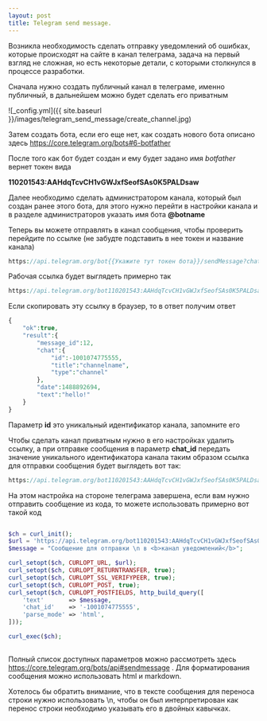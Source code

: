 ```yaml
---
layout: post
title: Telegram send message.
---
```



Возникла необходимость сделать отправку уведомлений об ошибках, которые происходят на сайте в канал телеграма, задача на первый взгляд не сложная, но есть некоторые детали, с которыми столкнулся в процессе разработки.

Сначала нужно создать публичный канал в телеграме, именно публичный, в дальнейшем можно будет сделать его приватным

![_config.yml]({{ site.baseurl }}/images/telegram_send_message/create_channel.jpg)

Затем создать бота, если его еще нет, как создать нового бота описано здесь <https://core.telegram.org/bots#6-botfather>

После того как бот будет создан и ему будет задано имя *botfather* вернет токен вида 

**110201543:AAHdqTcvCH1vGWJxfSeofSAs0K5PALDsaw**

Далее необходимо сделать администратором канала, который был создан ранее этого бота, для этого нужно перейти в настройки канала и в разделе администраторов указать имя бота **@botname**

Теперь вы можете отправлять в канал сообщения, чтобы проверить перейдите по ссылке (не забудте подставить в нее токен и название канала)
```php
https://api.telegram.org/bot{{Укажите тут токен бота}}/sendMessage?chat_id={{Укажите название канала}}&text=hello!
```
Рабочая ссылка будет выглядеть примерно так
```php
https://api.telegram.org/bot110201543:AAHdqTcvCH1vGWJxfSeofSAs0K5PALDsaw/sendMessage?chat_id=@channelname&text=hello!
```
Если скопировать эту ссылку в браузер, то в ответ получим ответ 
```php
{
    "ok":true,
    "result":{
        "message_id":12,
        "chat":{
            "id":-1001074775555,
            "title":"channelname",
            "type":"channel"
        },
        "date":1488892694,
        "text":"hello!"
    }
}
```
Параметр  **id** это уникальный идентификатор канала, запомните его

Чтобы сделать канал приватным нужно в его настройках удалить ссылку, а при отправке сообщения в параметр **chat_id** передать значение уникального идентификатора канала 
таким образом ссылка для отправки сообщения будет выглядеть вот так:
```php
https://api.telegram.org/bot110201543:AAHdqTcvCH1vGWJxfSeofSAs0K5PALDsaw/sendMessage?chat_id=-1001074775555&text=hello!
```
На этом настройка на стороне телеграма завершена, если вам нужно отправить сообщение из кода, то можете использовать примерно вот такой код

```php

$ch = curl_init();
$url = 'https://api.telegram.org/bot110201543:AAHdqTcvCH1vGWJxfSeofSAs0K5PALDsaw/sendMessage';
$message = "Сообщение для отправки \n в <b>канал уведомлений</b>";

curl_setopt($ch, CURLOPT_URL, $url);
curl_setopt($ch, CURLOPT_RETURNTRANSFER, true);
curl_setopt($ch, CURLOPT_SSL_VERIFYPEER, true);
curl_setopt($ch, CURLOPT_POST, true);
curl_setopt($ch, CURLOPT_POSTFIELDS, http_build_query([
    'text'       => $message,
    'chat_id'    => '-1001074775555',
    'parse_mode' => 'html',
]));

curl_exec($ch);
        
```

Полный список доступных параметров можно рассмотреть здесь <https://core.telegram.org/bots/api#sendmessage> . Для форматирования сообщения можно использовать html и markdown.


Хотелось бы обратить внимание, что в тексте сообщения для переноса строки нужно использовать \n, чтобы он был интерпретирован как перенос
строки необходимо указывать его в двойных кавычках. 
